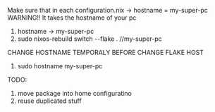 Make sure that in each configuration.nix -> hostname = my-super-pc
WARNING!! It takes the hostname of your pc
1. hostname -> my-super-pc
2. sudo nixos-rebuild switch --flake . //my-super-pc


CHANGE HOSTNAME TEMPORALY BEFORE CHANGE FLAKE HOST
1. sudo hostname my-super-pc




TODO:
1. move package into home configuratino
2. reuse duplicated stuff